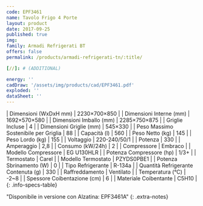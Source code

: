 ```yaml
---
code: EPF3461
name: Tavolo Frigo 4 Porte
layout: product
date: 2017-09-25
published: true
img:
family: Armadi Refrigerati BT
offers: false
permalink: /products/armadi-refrigerati-tn/:title/

[//]: # (ADDITIONAL)

energy: ''
cadDraw: '/assets/img/products/cad/EPF3461.pdf'
exploded: ''
dataSheet: ''
---
```



| Dimensioni (WxDxH mm) | 2230×700×850 |
| Dimensioni Interne (mm) | 1692×570×580 |
| Dimensioni Imballo (mm) | 2285×750×875 |
| Griglie Incluse | 4 |
| Dimensioni Griglie (mm) | 545×330 |
| Peso Massimo Sostenibile per Griglia | 88 |
| Capacità (l) | 560 |
| Peso Netto (kg) | 145 |
| Peso Lordo (kg) | 155 |
| Voltaggio | 220-240/50/1 |
| Potenza | 330 |
| Amperaggio | 2,8 |
| Consumo (kW/24h) | 2 |
| Compressore | Embraco |
| Modello Compressore | EG U130HLR |
| Potenza Compressore (hp) | 1/3+ |
| Termostato | Carel |
| Modello Termostato | PZYDS0PBE1 |
| Potenza Sbrinamento (W) | 0 |
| Tipo Refrigerante | R-134a |
| Quantità Refrigerante Contenuta (g) | 330 |
| Raffreddamento | Ventilato |
| Temperatura (°C) | -2~8 |
| Spessore Coibentazione (cm) | 6 |
| Materiale Coibentante | C5H10 |
{: .info-specs-table}

"Disponibile in versione con Alzatina: EPF3461A"
{: .extra-notes}

